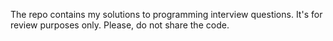 The repo contains my solutions to programming interview questions. 
It's for review purposes only.
Please, do not share the code.
